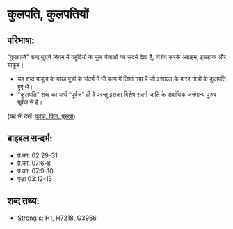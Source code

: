 # कुलपति, कुलपतियों #

## परिभाषा: ##

“कुलपति” शब्द पुराने नियम में यहूदियों के मूल पिताओं का संदर्भ देता है, विशेष करके अब्राहम, इसहाक और याकूब।

* यह शब्द याकूब के बारह पुत्रों के संदर्भ में भी काम में लिया गया है जो इस्राएल के बारह गोत्रों के कुलपति हुए थे।
* “कुलपति” शब्द का अर्थ “पूर्वज” ही है परन्तु इसका विशेष संदर्भ जाति के सर्वाधिक जनमान्य पुरुष पूर्वज से है।

(यह भी देखें: [पूर्वज, पिता, पुरखा](../father.md))

## बाइबल सन्दर्भ: ##

* प्रे.का. 02:29-31
* प्रे.का. 07:6-8
* प्रे.का. 07:9-10
* एज्रा 03:12-13

## शब्द तथ्य: ##

* Strong's: H1, H7218, G3966
